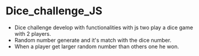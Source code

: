 # Dice_challenge_JS
 - Dice challenge develop with functionalities with js two play a dice game with 2 players.
 - Random number generate and it's match with the dice number.
 - When a player get larger random number than others one he won.
